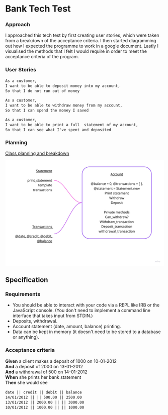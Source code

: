 # Bank Tech Test

### Approach
I approached this tech test by first creating user stories, which were taken from a breakdown of the acceptance criteria.
I then started diagramming out how I expected the programme to work in a google document.
Lastly I visualised the methods that I felt I would require in order to meet the acceptance criteria of the program.

### User Stories
```
As a customer,
I want to be able to deposit money into my account,
So that I do not run out of money
```

```
As a customer,
I want to be able to withdraw money from my account,
So that I can spend the money I saved
```

```
As a customer,
I want to be able to print a full  statement of my account,
So that I can see what I've spent and deposited
```
### Planning

[Class planning and breakdown](https://docs.google.com/document/d/1j1xMccRkOlpET7PLq8427yrgkl-zQ5Wsj4qcw52c7KU/edit)

![Class diagram](./class_diagram.jpg)

## Specification

### Requirements

* You should be able to interact with your code via a REPL like IRB or the JavaScript console.  (You don't need to implement a command line interface that takes input from STDIN.)
* Deposits, withdrawal.
* Account statement (date, amount, balance) printing.
* Data can be kept in memory (it doesn't need to be stored to a database or anything).

### Acceptance criteria

**Given** a client makes a deposit of 1000 on 10-01-2012  
**And** a deposit of 2000 on 13-01-2012  
**And** a withdrawal of 500 on 14-01-2012  
**When** she prints her bank statement  
**Then** she would see

```
date || credit || debit || balance
14/01/2012 || || 500.00 || 2500.00
13/01/2012 || 2000.00 || || 3000.00
10/01/2012 || 1000.00 || || 1000.00
```
